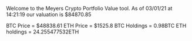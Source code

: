 Welcome to the Meyers Crypto Portfolio Value tool. 
As of 03/01/21 at 14:21:19 our valuation is $84870.85 

BTC Price = $48838.61
 ETH Price = $1525.8
BTC Holdings = 0.98BTC
 ETH holdings = 24.255477532ETH 
